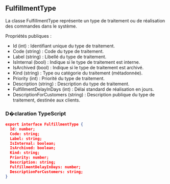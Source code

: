 ## FulfillmentType

La classe FulfillmentType représente un type de traitement ou de réalisation des commandes dans le système.

Propriétés publiques :

- Id (int) : Identifiant unique du type de traitement.
- Code (string) : Code du type de traitement.
- Label (string) : Libellé du type de traitement.
- IsInternal (bool) : Indique si le type de traitement est interne.
- IsArchived (bool) : Indique si le type de traitement est archivé.
- Kind (string) : Type ou catégorie du traitement (métadonnée).
- Priority (int) : Priorité du type de traitement.
- Description (string) : Description du type de traitement.
- FulfillmentDelayInDays (int) : Délai standard de réalisation en jours.
- DescriptionForCustomers (string) : Description publique du type de traitement, destinée aux clients.

### D�claration TypeScript
```json
export interface FulfillmentType {
  Id: number;
  Code: string;
  Label: string;
  IsInternal: boolean;
  IsArchived: boolean;
  Kind: string;
  Priority: number;
  Description: string;
  FulfillmentDelayInDays: number;
  DescriptionForCustomers: string;
}
```